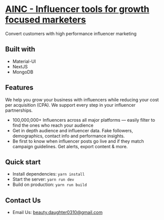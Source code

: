 # [AINC - Influencer tools for growth focused marketers](https://ainc.vercel.app/)

Convert customers with high performance influencer marketing

## Built with

- Material-UI
- NextJS
- MongoDB

## Features

We help you grow your business with influencers while reducing your cost per acquisition (CPA).
We support every step in your influencer partnerships.

- 100,000,000+ Influencers across all major platforms — easily filter to find the ones who reach your audience
- Get in depth audience and influencer data. Fake followers, demographics, contact info and performance insights.
- Be first to know when influencer posts go live and if they match campaign guidelines. Get alerts, export content & more.

## Quick start

- Install dependencies: `yarn install`
- Start the server: `yarn run dev`
- Build on production: `yarn run build`

## Contact Us

- Email Us: beauty.daughter0310@gmail.com
